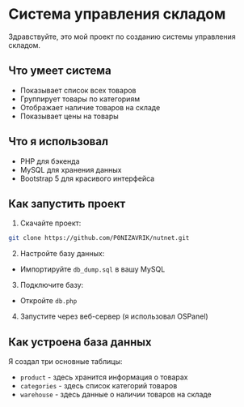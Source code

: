 # Система управления складом

Здравствуйте, это мой проект по созданию системы управления складом.

## Что умеет система
- Показывает список всех товаров
- Группирует товары по категориям
- Отображает наличие товаров на складе
- Показывает цены на товары

## Что я использовал
- PHP для бэкенда
- MySQL для хранения данных
- Bootstrap 5 для красивого интерфейса

## Как запустить проект
1. Скачайте проект:
```bash
git clone https://github.com/P0NIZAVRIK/nutnet.git
```

2. Настройте базу данных:
- Импортируйте `db_dump.sql` в вашу MySQL

3. Подключите базу:
- Откройте `db.php`

4. Запустите через веб-сервер (я использовал OSPanel)

## Как устроена база данных
Я создал три основные таблицы:
- `product` - здесь хранится информация о товарах
- `categories` - здесь список категорий товаров
- `warehouse` - здесь данные о наличии товаров на складе
